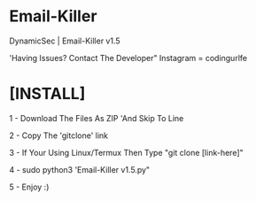 # Email-Killer
DynamicSec | Email-Killer v1.5

'Having Issues? Contact The Developer"
Instagram = codingurlfe

[INSTALL]
=========

1 - Download The Files As ZIP 'And Skip To Line

2 - Copy The 'gitclone' link

3 - If Your Using Linux/Termux Then Type "git clone [link-here]"

4 - sudo python3 'Email-Killer v1.5.py"

5 - Enjoy :)
